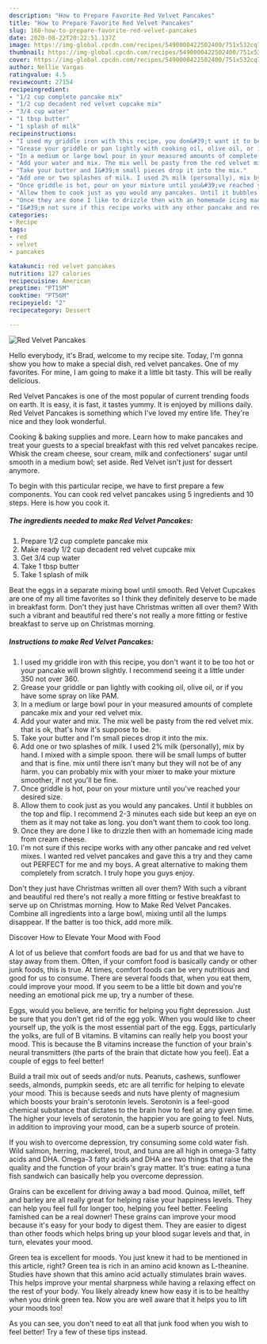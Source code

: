 ```yaml
---
description: "How to Prepare Favorite Red Velvet Pancakes"
title: "How to Prepare Favorite Red Velvet Pancakes"
slug: 168-how-to-prepare-favorite-red-velvet-pancakes
date: 2020-08-22T20:22:51.137Z
image: https://img-global.cpcdn.com/recipes/5490000422502400/751x532cq70/red-velvet-pancakes-recipe-main-photo.jpg
thumbnail: https://img-global.cpcdn.com/recipes/5490000422502400/751x532cq70/red-velvet-pancakes-recipe-main-photo.jpg
cover: https://img-global.cpcdn.com/recipes/5490000422502400/751x532cq70/red-velvet-pancakes-recipe-main-photo.jpg
author: Nellie Vargas
ratingvalue: 4.5
reviewcount: 27154
recipeingredient:
- "1/2 cup complete pancake mix"
- "1/2 cup decadent red velvet cupcake mix"
- "3/4 cup water"
- "1 tbsp butter"
- "1 splash of milk"
recipeinstructions:
- "I used my griddle iron with this recipe, you don&#39;t want it to be too hot or your pancake will brown slightly. I recommend seeing it a little under 350 not over 360."
- "Grease your griddle or pan lightly with cooking oil, olive oil, or if you have some spray on like PAM."
- "In a medium or large bowl pour in your measured amounts of complete pancake mix and your red velvet mix."
- "Add your water and mix. The mix well be pasty from the red velvet mix. that is ok, that&#39;s how it&#39;s suppose to be."
- "Take your butter and I&#39;m small pieces drop it into the mix."
- "Add one or two splashes of milk. I used 2% milk (personally), mix by hand. I mixed with a simple spoon. there will be small lumps of butter and that is fine. mix until there isn&#39;t many but they will not be of any harm. you can probably mix with your mixer to make your mixture smoother, if not you&#39;ll be fine."
- "Once griddle is hot, pour on your mixture until you&#39;ve reached your desired size."
- "Allow them to cook just as you would any pancakes. Until it bubbles on the top and flip. I recommend 2-3 minutes each side but keep an eye on them as it may not take as long. you don&#39;t want them to cook too long."
- "Once they are done I like to drizzle then with an homemade icing made from cream cheese."
- "I&#39;m not sure if this recipe works with any other pancake and red velvet mixes. I wanted red velvet pancakes and gave this a try and they came out PERFECT for me and my boys. A great alternative to making them completely from scratch. I truly hope you guys enjoy."
categories:
- Recipe
tags:
- red
- velvet
- pancakes

katakunci: red velvet pancakes 
nutrition: 127 calories
recipecuisine: American
preptime: "PT15M"
cooktime: "PT56M"
recipeyield: "2"
recipecategory: Dessert

---
```



![Red Velvet Pancakes](https://img-global.cpcdn.com/recipes/5490000422502400/751x532cq70/red-velvet-pancakes-recipe-main-photo.jpg)

Hello everybody, it's Brad, welcome to my recipe site. Today, I'm gonna show you how to make a special dish, red velvet pancakes. One of my favorites. For mine, I am going to make it a little bit tasty. This will be really delicious.

Red Velvet Pancakes is one of the most popular of current trending foods on earth. It is easy, it is fast, it tastes yummy. It is enjoyed by millions daily. Red Velvet Pancakes is something which I've loved my entire life. They're nice and they look wonderful.

Cooking &amp; baking supplies and more. Learn how to make pancakes and treat your guests to a special breakfast with this red velvet pancakes recipe. Whisk the cream cheese, sour cream, milk and confectioners&#39; sugar until smooth in a medium bowl; set aside. Red Velvet isn&#39;t just for dessert anymore.


To begin with this particular recipe, we have to first prepare a few components. You can cook red velvet pancakes using 5 ingredients and 10 steps. Here is how you cook it.

<!--inarticleads1-->

##### The ingredients needed to make Red Velvet Pancakes:

1. Prepare 1/2 cup complete pancake mix
1. Make ready 1/2 cup decadent red velvet cupcake mix
1. Get 3/4 cup water
1. Take 1 tbsp butter
1. Take 1 splash of milk


Beat the eggs in a separate mixing bowl until smooth. Red Velvet Cupcakes are one of my all time favorites so I think they definitely deserve to be made in breakfast form. Don&#39;t they just have Christmas written all over them? With such a vibrant and beautiful red there&#39;s not really a more fitting or festive breakfast to serve up on Christmas morning. 

<!--inarticleads2-->

##### Instructions to make Red Velvet Pancakes:

1. I used my griddle iron with this recipe, you don&#39;t want it to be too hot or your pancake will brown slightly. I recommend seeing it a little under 350 not over 360.
1. Grease your griddle or pan lightly with cooking oil, olive oil, or if you have some spray on like PAM.
1. In a medium or large bowl pour in your measured amounts of complete pancake mix and your red velvet mix.
1. Add your water and mix. The mix well be pasty from the red velvet mix. that is ok, that&#39;s how it&#39;s suppose to be.
1. Take your butter and I&#39;m small pieces drop it into the mix.
1. Add one or two splashes of milk. I used 2% milk (personally), mix by hand. I mixed with a simple spoon. there will be small lumps of butter and that is fine. mix until there isn&#39;t many but they will not be of any harm. you can probably mix with your mixer to make your mixture smoother, if not you&#39;ll be fine.
1. Once griddle is hot, pour on your mixture until you&#39;ve reached your desired size.
1. Allow them to cook just as you would any pancakes. Until it bubbles on the top and flip. I recommend 2-3 minutes each side but keep an eye on them as it may not take as long. you don&#39;t want them to cook too long.
1. Once they are done I like to drizzle then with an homemade icing made from cream cheese.
1. I&#39;m not sure if this recipe works with any other pancake and red velvet mixes. I wanted red velvet pancakes and gave this a try and they came out PERFECT for me and my boys. A great alternative to making them completely from scratch. I truly hope you guys enjoy.


Don&#39;t they just have Christmas written all over them? With such a vibrant and beautiful red there&#39;s not really a more fitting or festive breakfast to serve up on Christmas morning. How to Make Red Velvet Pancakes. Combine all ingredients into a large bowl, mixing until all the lumps disappear. If the batter is too thick, add more milk. 

Discover How to Elevate Your Mood with Food


A lot of us believe that comfort foods are bad for us and that we have to stay away from them. Often, if your comfort food is basically candy or other junk foods, this is true. At times, comfort foods can be very nutritious and good for us to consume. There are several foods that, when you eat them, could improve your mood. If you seem to be a little bit down and you're needing an emotional pick me up, try a number of these.

Eggs, would you believe, are terrific for helping you fight depression. Just be sure that you don't get rid of the egg yolk. When you would like to cheer yourself up, the yolk is the most essential part of the egg. Eggs, particularly the yolks, are full of B vitamins. B vitamins can really help you boost your mood. This is because the B vitamins increase the function of your brain's neural transmitters (the parts of the brain that dictate how you feel). Eat a couple of eggs to feel better!

Build a trail mix out of seeds and/or nuts. Peanuts, cashews, sunflower seeds, almonds, pumpkin seeds, etc are all terrific for helping to elevate your mood. This is because seeds and nuts have plenty of magnesium which boosts your brain's serotonin levels. Serotonin is a feel-good chemical substance that dictates to the brain how to feel at any given time. The higher your levels of serotonin, the happier you are going to feel. Nuts, in addition to improving your mood, can be a superb source of protein.

If you wish to overcome depression, try consuming some cold water fish. Wild salmon, herring, mackerel, trout, and tuna are all high in omega-3 fatty acids and DHA. Omega-3 fatty acids and DHA are two things that raise the quality and the function of your brain's gray matter. It's true: eating a tuna fish sandwich can basically help you overcome depression. 

Grains can be excellent for driving away a bad mood. Quinoa, millet, teff and barley are all really great for helping raise your happiness levels. They can help you feel full for longer too, helping you feel better. Feeling famished can be a real downer! These grains can improve your mood because it's easy for your body to digest them. They are easier to digest than other foods which helps bring up your blood sugar levels and that, in turn, elevates your mood.

Green tea is excellent for moods. You just knew it had to be mentioned in this article, right? Green tea is rich in an amino acid known as L-theanine. Studies have shown that this amino acid actually stimulates brain waves. This helps improve your mental sharpness while having a relaxing effect on the rest of your body. You likely already knew how easy it is to be healthy when you drink green tea. Now you are well aware that it helps you to lift your moods too!

As you can see, you don't need to eat all that junk food when you wish to feel better! Try  a few  of  these  tips  instead.

